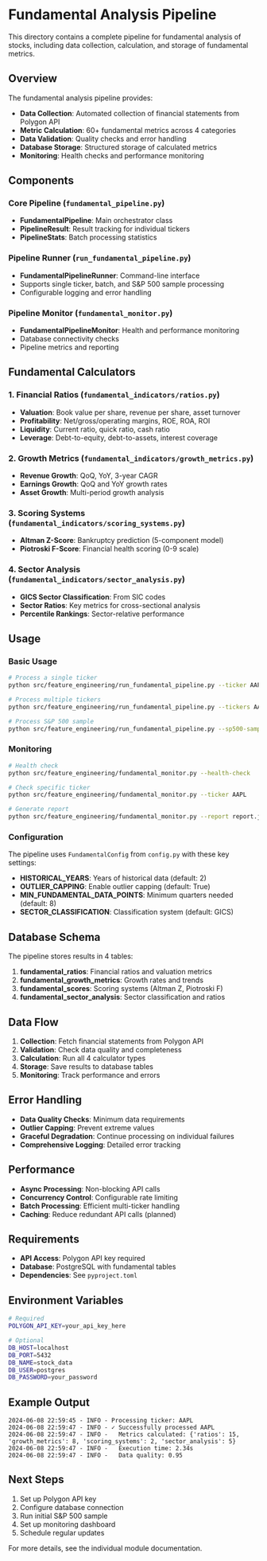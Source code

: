 # Fundamental Analysis Pipeline

This directory contains a complete pipeline for fundamental analysis of stocks, including data collection, calculation, and storage of fundamental metrics.

## Overview

The fundamental analysis pipeline provides:

- **Data Collection**: Automated collection of financial statements from Polygon API
- **Metric Calculation**: 60+ fundamental metrics across 4 categories
- **Data Validation**: Quality checks and error handling
- **Database Storage**: Structured storage of calculated metrics
- **Monitoring**: Health checks and performance monitoring

## Components

### Core Pipeline (`fundamental_pipeline.py`)
- **FundamentalPipeline**: Main orchestrator class
- **PipelineResult**: Result tracking for individual tickers
- **PipelineStats**: Batch processing statistics

### Pipeline Runner (`run_fundamental_pipeline.py`)
- **FundamentalPipelineRunner**: Command-line interface
- Supports single ticker, batch, and S&P 500 sample processing
- Configurable logging and error handling

### Pipeline Monitor (`fundamental_monitor.py`)
- **FundamentalPipelineMonitor**: Health and performance monitoring
- Database connectivity checks
- Pipeline metrics and reporting

## Fundamental Calculators

### 1. Financial Ratios (`fundamental_indicators/ratios.py`)
- **Valuation**: Book value per share, revenue per share, asset turnover
- **Profitability**: Net/gross/operating margins, ROE, ROA, ROI
- **Liquidity**: Current ratio, quick ratio, cash ratio
- **Leverage**: Debt-to-equity, debt-to-assets, interest coverage

### 2. Growth Metrics (`fundamental_indicators/growth_metrics.py`)
- **Revenue Growth**: QoQ, YoY, 3-year CAGR
- **Earnings Growth**: QoQ and YoY growth rates
- **Asset Growth**: Multi-period growth analysis

### 3. Scoring Systems (`fundamental_indicators/scoring_systems.py`)
- **Altman Z-Score**: Bankruptcy prediction (5-component model)
- **Piotroski F-Score**: Financial health scoring (0-9 scale)

### 4. Sector Analysis (`fundamental_indicators/sector_analysis.py`)
- **GICS Sector Classification**: From SIC codes
- **Sector Ratios**: Key metrics for cross-sectional analysis
- **Percentile Rankings**: Sector-relative performance

## Usage

### Basic Usage

```bash
# Process a single ticker
python src/feature_engineering/run_fundamental_pipeline.py --ticker AAPL

# Process multiple tickers
python src/feature_engineering/run_fundamental_pipeline.py --tickers AAPL GOOGL MSFT

# Process S&P 500 sample
python src/feature_engineering/run_fundamental_pipeline.py --sp500-sample 10
```

### Monitoring

```bash
# Health check
python src/feature_engineering/fundamental_monitor.py --health-check

# Check specific ticker
python src/feature_engineering/fundamental_monitor.py --ticker AAPL

# Generate report
python src/feature_engineering/fundamental_monitor.py --report report.json
```

### Configuration

The pipeline uses `FundamentalConfig` from `config.py` with these key settings:

- **HISTORICAL_YEARS**: Years of historical data (default: 2)
- **OUTLIER_CAPPING**: Enable outlier capping (default: True)
- **MIN_FUNDAMENTAL_DATA_POINTS**: Minimum quarters needed (default: 8)
- **SECTOR_CLASSIFICATION**: Classification system (default: GICS)

## Database Schema

The pipeline stores results in 4 tables:

1. **fundamental_ratios**: Financial ratios and valuation metrics
2. **fundamental_growth_metrics**: Growth rates and trends
3. **fundamental_scores**: Scoring systems (Altman Z, Piotroski F)
4. **fundamental_sector_analysis**: Sector classification and ratios

## Data Flow

1. **Collection**: Fetch financial statements from Polygon API
2. **Validation**: Check data quality and completeness
3. **Calculation**: Run all 4 calculator types
4. **Storage**: Save results to database tables
5. **Monitoring**: Track performance and errors

## Error Handling

- **Data Quality Checks**: Minimum data requirements
- **Outlier Capping**: Prevent extreme values
- **Graceful Degradation**: Continue processing on individual failures
- **Comprehensive Logging**: Detailed error tracking

## Performance

- **Async Processing**: Non-blocking API calls
- **Concurrency Control**: Configurable rate limiting
- **Batch Processing**: Efficient multi-ticker handling
- **Caching**: Reduce redundant API calls (planned)

## Requirements

- **API Access**: Polygon API key required
- **Database**: PostgreSQL with fundamental tables
- **Dependencies**: See `pyproject.toml`

## Environment Variables

```bash
# Required
POLYGON_API_KEY=your_api_key_here

# Optional
DB_HOST=localhost
DB_PORT=5432
DB_NAME=stock_data
DB_USER=postgres
DB_PASSWORD=your_password
```

## Example Output

```
2024-06-08 22:59:45 - INFO - Processing ticker: AAPL
2024-06-08 22:59:47 - INFO - ✓ Successfully processed AAPL
2024-06-08 22:59:47 - INFO -   Metrics calculated: {'ratios': 15, 'growth_metrics': 8, 'scoring_systems': 2, 'sector_analysis': 5}
2024-06-08 22:59:47 - INFO -   Execution time: 2.34s
2024-06-08 22:59:47 - INFO -   Data quality: 0.95
```

## Next Steps

1. Set up Polygon API key
2. Configure database connection
3. Run initial S&P 500 sample
4. Set up monitoring dashboard
5. Schedule regular updates

For more details, see the individual module documentation. 